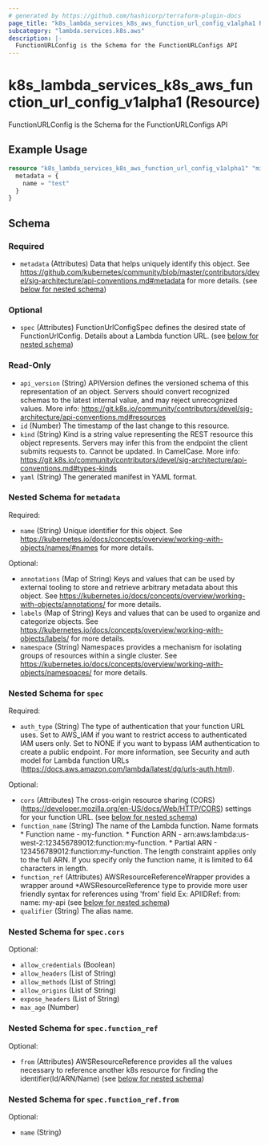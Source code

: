 ```yaml
---
# generated by https://github.com/hashicorp/terraform-plugin-docs
page_title: "k8s_lambda_services_k8s_aws_function_url_config_v1alpha1 Resource - terraform-provider-k8s"
subcategory: "lambda.services.k8s.aws"
description: |-
  FunctionURLConfig is the Schema for the FunctionURLConfigs API
---
```


# k8s_lambda_services_k8s_aws_function_url_config_v1alpha1 (Resource)

FunctionURLConfig is the Schema for the FunctionURLConfigs API

## Example Usage

```terraform
resource "k8s_lambda_services_k8s_aws_function_url_config_v1alpha1" "minimal" {
  metadata = {
    name = "test"
  }
}
```

<!-- schema generated by tfplugindocs -->
## Schema

### Required

- `metadata` (Attributes) Data that helps uniquely identify this object. See https://github.com/kubernetes/community/blob/master/contributors/devel/sig-architecture/api-conventions.md#metadata for more details. (see [below for nested schema](#nestedatt--metadata))

### Optional

- `spec` (Attributes) FunctionUrlConfigSpec defines the desired state of FunctionUrlConfig.  Details about a Lambda function URL. (see [below for nested schema](#nestedatt--spec))

### Read-Only

- `api_version` (String) APIVersion defines the versioned schema of this representation of an object. Servers should convert recognized schemas to the latest internal value, and may reject unrecognized values. More info: https://git.k8s.io/community/contributors/devel/sig-architecture/api-conventions.md#resources
- `id` (Number) The timestamp of the last change to this resource.
- `kind` (String) Kind is a string value representing the REST resource this object represents. Servers may infer this from the endpoint the client submits requests to. Cannot be updated. In CamelCase. More info: https://git.k8s.io/community/contributors/devel/sig-architecture/api-conventions.md#types-kinds
- `yaml` (String) The generated manifest in YAML format.

<a id="nestedatt--metadata"></a>
### Nested Schema for `metadata`

Required:

- `name` (String) Unique identifier for this object. See https://kubernetes.io/docs/concepts/overview/working-with-objects/names/#names for more details.

Optional:

- `annotations` (Map of String) Keys and values that can be used by external tooling to store and retrieve arbitrary metadata about this object. See https://kubernetes.io/docs/concepts/overview/working-with-objects/annotations/ for more details.
- `labels` (Map of String) Keys and values that can be used to organize and categorize objects. See https://kubernetes.io/docs/concepts/overview/working-with-objects/labels/ for more details.
- `namespace` (String) Namespaces provides a mechanism for isolating groups of resources within a single cluster. See https://kubernetes.io/docs/concepts/overview/working-with-objects/namespaces/ for more details.


<a id="nestedatt--spec"></a>
### Nested Schema for `spec`

Required:

- `auth_type` (String) The type of authentication that your function URL uses. Set to AWS_IAM if you want to restrict access to authenticated IAM users only. Set to NONE if you want to bypass IAM authentication to create a public endpoint. For more information, see Security and auth model for Lambda function URLs (https://docs.aws.amazon.com/lambda/latest/dg/urls-auth.html).

Optional:

- `cors` (Attributes) The cross-origin resource sharing (CORS) (https://developer.mozilla.org/en-US/docs/Web/HTTP/CORS) settings for your function URL. (see [below for nested schema](#nestedatt--spec--cors))
- `function_name` (String) The name of the Lambda function.  Name formats  * Function name - my-function.  * Function ARN - arn:aws:lambda:us-west-2:123456789012:function:my-function.  * Partial ARN - 123456789012:function:my-function.  The length constraint applies only to the full ARN. If you specify only the function name, it is limited to 64 characters in length.
- `function_ref` (Attributes) AWSResourceReferenceWrapper provides a wrapper around *AWSResourceReference type to provide more user friendly syntax for references using 'from' field Ex: APIIDRef: from: name: my-api (see [below for nested schema](#nestedatt--spec--function_ref))
- `qualifier` (String) The alias name.

<a id="nestedatt--spec--cors"></a>
### Nested Schema for `spec.cors`

Optional:

- `allow_credentials` (Boolean)
- `allow_headers` (List of String)
- `allow_methods` (List of String)
- `allow_origins` (List of String)
- `expose_headers` (List of String)
- `max_age` (Number)


<a id="nestedatt--spec--function_ref"></a>
### Nested Schema for `spec.function_ref`

Optional:

- `from` (Attributes) AWSResourceReference provides all the values necessary to reference another k8s resource for finding the identifier(Id/ARN/Name) (see [below for nested schema](#nestedatt--spec--function_ref--from))

<a id="nestedatt--spec--function_ref--from"></a>
### Nested Schema for `spec.function_ref.from`

Optional:

- `name` (String)


